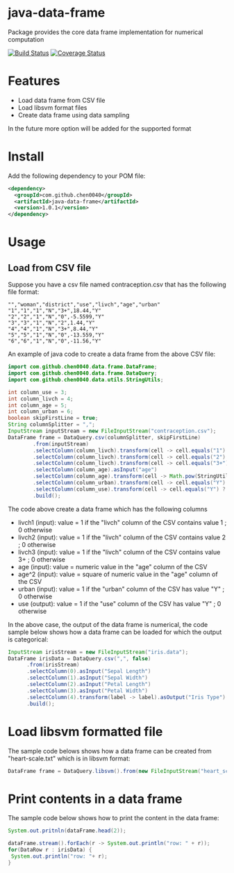 # java-data-frame

Package provides the core data frame implementation for numerical computation

[![Build Status](https://travis-ci.org/chen0040/java-glm.svg?branch=master)](https://travis-ci.org/chen0040/java-glm) [![Coverage Status](https://coveralls.io/repos/github/chen0040/java-glm/badge.svg?branch=master)](https://coveralls.io/github/chen0040/java-glm?branch=master) 

# Features

* Load data frame from CSV file
* Load libsvm format files
* Create data frame using data sampling
 
In the future more option will be added for the supported format

# Install

Add the following dependency to your POM file:

```xml
<dependency>
  <groupId>com.github.chen0040</groupId>
  <artifactId>java-data-frame</artifactId>
  <version>1.0.1</version>
</dependency>
```

# Usage

## Load from CSV file

Suppose you have a csv file named contraception.csv that has the following file format:

```
"","woman","district","use","livch","age","urban"
"1","1","1","N","3+",18.44,"Y"
"2","2","1","N","0",-5.5599,"Y"
"3","3","1","N","2",1.44,"Y"
"4","4","1","N","3+",8.44,"Y"
"5","5","1","N","0",-13.559,"Y"
"6","6","1","N","0",-11.56,"Y"
```

An example of java code to create a data frame from the above CSV file:

```java
import com.github.chen0040.data.frame.DataFrame;
import com.github.chen0040.data.frame.DataQuery;
import com.github.chen0040.data.utils.StringUtils;

int column_use = 3;
int column_livch = 4;
int column_age = 5;
int column_urban = 6;
boolean skipFirstLine = true;
String columnSplitter = ",";
InputStream inputStream = new FileInputStream("contraception.csv");
DataFrame frame = DataQuery.csv(columnSplitter, skipFirstLine)
        .from(inputStream)
        .selectColumn(column_livch).transform(cell -> cell.equals("1") ? 1.0 : 0.0).asInput("livch1")
        .selectColumn(column_livch).transform(cell -> cell.equals("2") ? 1.0 : 0.0).asInput("livch2")
        .selectColumn(column_livch).transform(cell -> cell.equals("3+") ? 1.0 : 0.0).asInput("livch3")
        .selectColumn(column_age).asInput("age")
        .selectColumn(column_age).transform(cell -> Math.pow(StringUtils.parseDouble(cell), 2)).asInput("age^2")
        .selectColumn(column_urban).transform(cell -> cell.equals("Y") ? 1.0 : 0.0).asInput("urban")
        .selectColumn(column_use).transform(cell -> cell.equals("Y") ? 1.0 : 0.0).asOutput("use")
        .build();
```

The code above create a data frame which has the following columns

* livch1 (input): value = 1 if the "livch" column of the CSV contains value 1 ; 0 otherwise
* livch2 (input): value = 1 if the "livch" column of the CSV contains value 2 ; 0 otherwise
* livch3 (input): value = 1 if the "livch" column of the CSV contains value 3+ ; 0 otherwise
* age (input): value = numeric value in the "age" column of the CSV
* age^2 (input): value = square of numeric value in the "age" column of the CSV
* urban (input): value = 1 if the "urban" column of the CSV has value "Y" ; 0 otherwise
* use (output): value = 1 if the "use" column of the CSV has value "Y" ; 0 otherwise

In the above case, the output of the data frame is numerical, the code sample below shows how a data frame can be loaded for which the output is categorical:

```java
InputStream irisStream = new FileInputStream("iris.data");
DataFrame irisData = DataQuery.csv(",", false)
      .from(irisStream)
      .selectColumn(0).asInput("Sepal Length")
      .selectColumn(1).asInput("Sepal Width")
      .selectColumn(2).asInput("Petal Length")
      .selectColumn(3).asInput("Petal Width")
      .selectColumn(4).transform(label -> label).asOutput("Iris Type")
      .build();
```

# Load libsvm formatted file

The sample code belows shows how a data frame can be created from "heart-scale.txt" which is in libsvm format:

```java
DataFrame frame = DataQuery.libsvm().from(new FileInputStream("heart_scale.txt")).build();
```


# Print contents in a data frame

The sample code below shows how to print the content in the data frame:

```java
System.out.pritnln(dataFrame.head(2));

dataFrame.stream().forEach(r -> System.out.println("row: " + r));
for(DataRow r : irisData) {
 System.out.println("row: "+ r);
}
```




